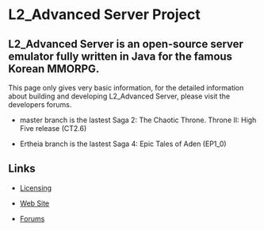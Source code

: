 L2_Advanced Server Project
==============

L2_Advanced Server is an open-source server emulator fully written in Java for the famous Korean MMORPG.
--------------

This page only gives very basic information, for the detailed information about building and developing L2_Advanced Server, please visit the developers forums.

- master branch is the lastest Saga 2: The Chaotic Throne. Throne II: High Five release (CT2.6)

- Ertheia branch is the lastest Saga 4: Epic Tales of Aden (EP1_0)

Links
--------------

- [Licensing](dist/doc)

- [Web Site](http://l2advanced-project.forumeiros.com/)

- [Forums](http://l2advanced-project.forumeiros.com/)

